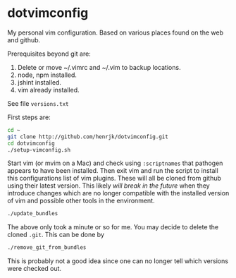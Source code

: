 dotvimconfig
============

My personal vim configuration. Based on various places found on the web and github.

Prerequisites beyond git are:

1. Delete or move ~/.vimrc and ~/.vim to backup locations.
2. node, npm installed.
3. jshint installed.
4. vim already installed. 

See file `versions.txt`

First steps are:
```bash
cd ~
git clone http://github.com/henrjk/dotvimconfig.git
cd dotvimconfig
./setup-vimconfig.sh
```

Start vim (or mvim on a Mac) and check using `:scriptnames` that pathogen appears to have been installed.
Then exit vim and run the script to install this configurations list of vim plugins. These will all be 
cloned from github using their latest version. This likely *will break in the future* when they introduce changes 
which are no longer compatible with the installed version of vim and possible other tools in the environment.

```bash
./update_bundles
```

The above only took a minute or so for me. 
You may decide to delete the cloned `.git`. This can be done by

```bash
./remove_git_from_bundles
```

This is probably not a good idea since one can no longer tell which versions were checked out.
